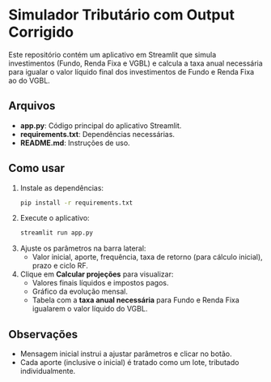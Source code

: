 # Simulador Tributário com Output Corrigido

Este repositório contém um aplicativo em Streamlit que simula investimentos (Fundo, Renda Fixa e VGBL) e calcula a taxa anual necessária para igualar o valor líquido final dos investimentos de Fundo e Renda Fixa ao do VGBL.

## Arquivos

- **app.py**: Código principal do aplicativo Streamlit.  
- **requirements.txt**: Dependências necessárias.  
- **README.md**: Instruções de uso.

## Como usar

1. Instale as dependências:
   ```bash
   pip install -r requirements.txt
   ```
2. Execute o aplicativo:
   ```bash
   streamlit run app.py
   ```
3. Ajuste os parâmetros na barra lateral:
   - Valor inicial, aporte, frequência, taxa de retorno (para cálculo inicial), prazo e ciclo RF.  
4. Clique em **Calcular projeções** para visualizar:
   - Valores finais líquidos e impostos pagos.  
   - Gráfico da evolução mensal.  
   - Tabela com a **taxa anual necessária** para Fundo e Renda Fixa igualarem o valor líquido do VGBL.

## Observações

- Mensagem inicial instrui a ajustar parâmetros e clicar no botão.  
- Cada aporte (inclusive o inicial) é tratado como um lote, tributado individualmente.  
